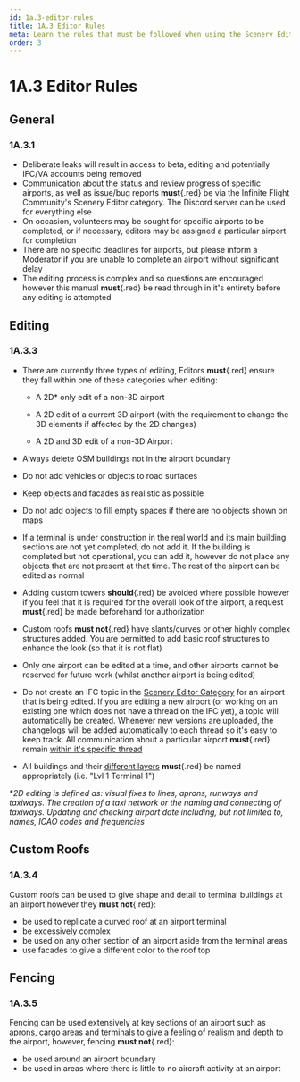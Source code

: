 ```yaml
---
id: 1a.3-editor-rules
title: 1A.3 Editor Rules
meta: Learn the rules that must be followed when using the Scenery Editor of Infinite Flight.
order: 3
---
```




# 1A.3 Editor Rules



## General

### 1A.3.1

- Deliberate leaks will result in access to beta, editing and potentially IFC/VA accounts being removed
- Communication about the status and review progress of specific airports, as well as issue/bug reports **must**{.red} be via the Infinite Flight Community's Scenery Editor category. The Discord server can be used for everything else
- On occasion, volunteers may be sought for specific airports to be completed, or if necessary, editors may be assigned a particular airport for completion
- There are no specific deadlines for airports, but please inform a Moderator if you are unable to complete an airport without significant delay
- The editing process is complex and so questions are encouraged however this manual **must**{.red} be read through in it's entirety before any editing is attempted



## Editing

### 1A.3.3

- There are currently three types of editing, Editors **must**{.red} ensure they fall within one of these categories when editing:

  - A 2D* only edit of a non-3D airport

  - A 2D edit of a current 3D airport (with the requirement to change the 3D elements if affected by the 2D changes)

  - A 2D and 3D edit of a non-3D Airport
- Always delete OSM buildings not in the airport boundary
- Do not add vehicles or objects to road surfaces
- Keep objects and facades as realistic as possible
- Do not add objects to fill empty spaces if there are no objects shown on maps
- If a terminal is under construction in the real world and its main building sections are not yet completed, do not add it. If the building is completed but not operational, you can add it, however do not place any objects that are not present at that time. The rest of the airport can be edited as normal
- Adding custom towers **should**{.red} be avoided where possible however if you feel that it is required for the overall look of the airport, a request **must**{.red} be made beforehand for authorization
- Custom roofs **must not**{.red} have slants/curves or other highly complex structures added. You are permitted to add basic roof structures to enhance the look (so that it is not flat)
- Only one airport can be edited at a time, and other airports cannot be reserved for future work (whilst another airport is being edited)
- Do not create an IFC topic in the [Scenery Editor Category](https://community.infiniteflight.com/c/scenery-editing/47) for an airport that is being edited. If you are editing a new airport (or working on an existing one which does not have a thread on the IFC yet), a topic will automatically be created. Whenever new versions are uploaded, the changelogs will be added automatically to each thread so it's easy to keep track. All communication about a particular airport **must**{.red} remain [within it's specific thread](/guide/scenery-editor-manual/review-and-release/review-and-release-process)
- All buildings and their [different layers](/guide/scenery-editor-manual/buildings-and-facades/editing-buildings#layering) **must**{.red} be named appropriately (i.e. "Lvl 1 Terminal 1")



**2D editing is defined as: visual fixes to lines, aprons, runways and taxiways. The creation of a taxi network or the naming and connecting of taxiways. Updating and checking airport date including, but not limited to, names, ICAO codes and frequencies*



## Custom Roofs

### 1A.3.4

Custom roofs can be used to give shape and detail to terminal buildings at an airport however they **must not**{.red}:

- be used to replicate a curved roof at an airport terminal
- be excessively complex
- be used on any other section of an airport aside from the terminal areas
- use facades to give a different color to the roof top



## Fencing

### 1A.3.5

Fencing can be used extensively at key sections of an airport such as aprons, cargo areas and terminals to give a feeling of realism and depth to the airport, however, fencing **must not**{.red}:

- be used around an airport boundary
- be used in areas where there is little to no aircraft activity at an airport

